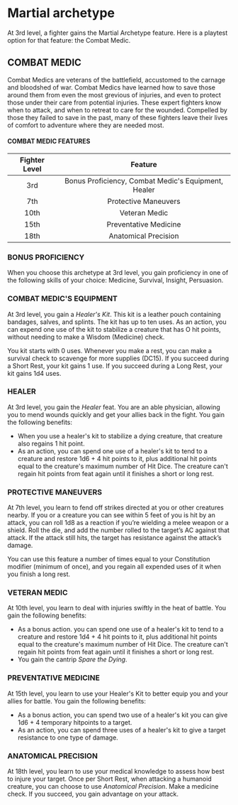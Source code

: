 # Martial archetype

At 3rd level, a fighter gains the Martial Archetype feature. Here is a playtest option for that feature: the Combat Medic.

## COMBAT MEDIC

Combat Medics are veterans of the battlefield, accustomed to the carnage and bloodshed of war. Combat Medics have learned how to save those around them from even the most grevious of injuries, and even to protect those under their care from potential injuries. These expert fighters know when to attack, and when to retreat to care for the wounded. Compelled by those they failed to save in the past, many of these fighters leave their lives of comfort to adventure where they are needed most.

#### COMBAT MEDIC FEATURES

| Fighter Level |                       Feature                       |
| :-----------: | :-------------------------------------------------: |
|      3rd      | Bonus Proficiency, Combat Medic's Equipment, Healer |
|      7th      |                Protective Maneuvers                 |
|     10th      |                    Veteran Medic                    |
|     15th      |                Preventative Medicine                |
|     18th      |                Anatomical Precision                 |

### BONUS PROFICIENCY

When you choose this archetype at 3rd level, you gain proficiency in one of the following skills of your choice: Medicine, Survival, Insight, Persuasion.

### COMBAT MEDIC'S EQUIPMENT

At 3rd level, you gain a _Healer's Kit_. This kit is a leather pouch containing bandages, salves, and splints. The kit has up to ten uses. As an action, you can expend one use of the kit to stabilize a creature that has O hit points, without needing to make a Wisdom (Medicine) check.

You kit starts with 0 uses. Whenever you make a rest, you can make a survival check to scavenge for more supplies (DC15). If you succeed during a Short Rest, your kit gains 1 use. If you succeed during a Long Rest, your kit gains 1d4 uses.

### HEALER

At 3rd level, you gain the _Healer_ feat. You are an able physician, allowing you to mend wounds quickly and get your allies back in the fight. You gain the following benefits:

- When you use a healer's kit to stabilize a dying creature, that creature also regains 1 hit point.
- As an action, you can spend one use of a healer's kit to tend to a creature and restore 1d6 + 4 hit points to it, plus additional hit points equal to the creature's maximum number of Hit Dice. The creature can't regain hit points from feat again until it finishes a short or long rest.

### PROTECTIVE MANEUVERS

At 7th level, you learn to fend off strikes directed at you or other creatures nearby. If you or a creature you can see within 5 feet of you is hit by an attack, you can roll 1d8 as a reaction if you’re wielding a melee weapon or a shield. Roll the die, and add the number rolled to the target’s AC against that attack. If the attack still hits, the target has resistance against the attack’s damage.

You can use this feature a number of times equal to your Constitution modifier (minimum of once), and you regain all expended uses of it when you finish a long rest.

### VETERAN MEDIC

At 10th level, you learn to deal with injuries swiftly in the heat of battle. You gain the following benefits:

- As a bonus action. you can spend one use of a healer's kit to tend to a creature and restore 1d4 + 4 hit points to it, plus additional hit points equal to the creature's maximum number of Hit Dice. The creature can't regain hit points from feat again until it finishes a short or long rest.
- You gain the cantrip _Spare the Dying_.

### PREVENTATIVE MEDICINE

At 15th level, you learn to use your Healer's Kit to better equip you and your allies for battle. You gain the following benefits:

- As a bonus action, you can spend two use of a healer's kit you can give 1d6 + 4 temporary hitpoints to a target.
- As an action, you can spend three uses of a healer's kit to give a target resistance to one type of damage.

### ANATOMICAL PRECISION

At 18th level, you learn to use your medical knowledge to assess how best to injure your target. Once per Short Rest, when attacking a humanoid creature, you can choose to use _Anatomical Precision_. Make a medicine check. If you succeed, you gain advantage on your attack.

